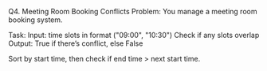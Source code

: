 Q4. Meeting Room Booking Conflicts
Problem: You manage a meeting room booking system.

Task:
Input: time slots in format ("09:00", "10:30")
Check if any slots overlap
Output: True if there’s conflict, else False

Sort by start time, then check if end time > next start time.